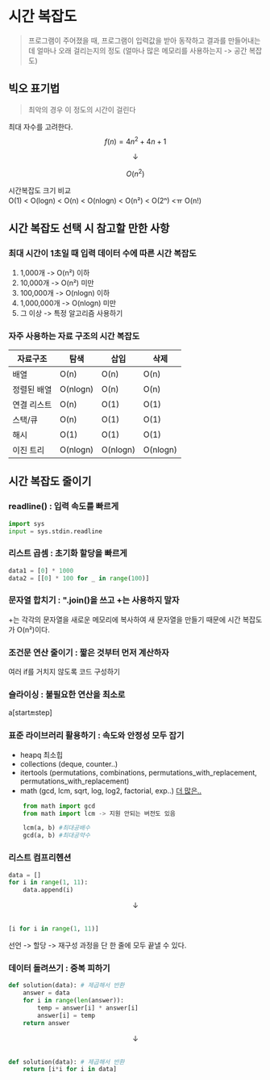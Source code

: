 # 시간 복잡도
> 프로그램이 주어졌을 때, 프로그램이 입력값을 받아 동작하고 결과를 만들어내는 데 얼마나 오래 걸리는지의 정도 (얼마나 많은 메모리를 사용하는지 -> 공간 복잡도)

## 빅오 표기법
> 최악의 경우 이 정도의 시간이 걸린다  

최대 자수를 고려한다.  
$$ f(n) = 4n^2+4n+1$$
<div align='center'>↓</div>  

$$O(n^2)$$  

시간복잡도 크기 비교  
O(1) < O(logn) < O(n) < O(nlogn) < O(n²) < O(2ⁿ) <ㅠ O(n!)

## 시간 복잡도 선택 시 참고할 만한 사항
### 최대 시간이 1초일 때 입력 데이터 수에 따른 시간 복잡도
1. 1,000개 -> O(n²) 이하
2. 10,000개 -> O(n²) 미만
3. 100,000개 -> O(nlogn) 이하
4. 1,000,000개 -> O(nlogn) 미만
5. 그 이상 -> 특정 알고리즘 사용하기
### 자주 사용하는 자료 구조의 시간 복잡도
|자료구조|탐색|삽입|삭제|
|---|---|---|---|
|배열|O(n)|O(n)|O(n)|
|정렬된 배열|O(nlogn)|O(n)|O(n)|
|연결 리스트|O(n)|O(1)|O(1)|
|스택/큐|O(n)|O(1)|O(1)|
|해시|O(1)|O(1)|O(1)|
|이진 트리|O(nlogn)|O(nlogn)|O(nlogn)|

## 시간 복잡도 줄이기
### readline() : 입력 속도를 빠르게
```python
import sys
input = sys.stdin.readline
```
### 리스트 곱셈 : 초기화 할당을 빠르게
```python
data1 = [0] * 1000
data2 = [[0] * 100 for _ in range(100)]
```
### 문자열 합치기 : ".join()을 쓰고 +는 사용하지 말자
+는 각각의 문자열을 새로운 메모리에 복사하여 새 문자열을 만들기 때문에 시간 복잡도 가 O(n²)이다.
### 조건문 연산 줄이기 : 짧은 것부터 먼저 계산하자
여러 if를 거치지 않도록 코드 구성하기
### 슬라이싱 : 불필요한 연산을 최소로
a[start:end:step]
### 표준 라이브러리 활용하기 : 속도와 안정성 모두 잡기
- heapq 최소힙
- collections (deque, counter..)
- itertools (permutations, combinations, permutations_with_replacement, permutations_with_replacement)
- math (gcd, lcm, sqrt, log, log2, factorial, exp..)
[더 많은..](https://docs.python.org/ko/3/library/math.html)
```python
    from math import gcd
    from math import lcm -> 지원 안되는 버전도 있음

    lcm(a, b) #최대공배수
    gcd(a, b) #최대공약수
```
### 리스트 컴프리헨션
```python
data = []
for i in range(1, 11):
    data.append(i)
```
<div align='center'>↓</div>  
</br> 

```python  
[i for i in range(1, 11)]
```  
선언 -> 할당 -> 재구성 과정을 단 한 줄에 모두 끝낼 수 있다.

### 데이터 돌려쓰기 : 중복 피하기
```python  
def solution(data): # 제곱해서 반환
    answer = data
    for i in range(len(answer)):
        temp = answer[i] * answer[i]
        answer[i] = temp
    return answer
```
<div align='center'>↓</div>  
</br> 

```python  
def solution(data): # 제곱해서 반환
    return [i*i for i in data]
```
